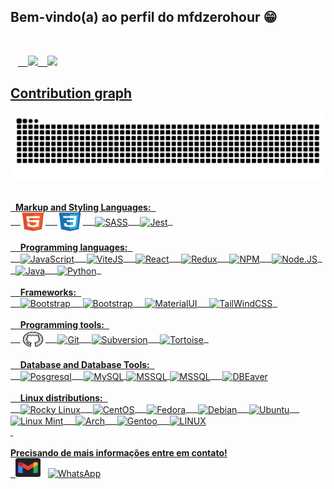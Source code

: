 ## Bem-vindo(a) ao perfil do mfdzerohour 😁
 <div>
   <a href="https://github.com/mfdzerohour">
   <img height="180em" src="https://github-readme-stats.vercel.app/api?username=mfdzerohour&show_icons=true&theme=tokyonight&include_all_commits=true&count_private=true"/>
   <img height="180em" src="https://github-readme-stats.vercel.app/api/top-langs/?username=mfdzerohour&layout=compact&langs_count=6&theme=tokyonight"/>
</div>

## Contribution graph
![snake gif](https://github.com/mfdzerohour/mfdzerohour/blob/output/github-contribution-grid-snake-dark.svg)


<div style="display: inline_block"><br>
  <label><strong>Markup and Styling Languages:</strong></label>
  <br>
    <img align="center" alt="HTML" height="30" width="40" src="https://raw.githubusercontent.com/devicons/devicon/master/icons/html5/html5-original.svg">
    <img align="center" alt="CSS" height="30" width="40" src="https://raw.githubusercontent.com/devicons/devicon/master/icons/css3/css3-original.svg">
    <img align="center" alt="SASS" height="30" width="40" src="https://cdn.jsdelivr.net/gh/devicons/devicon@latest/icons/sass/sass-original.svg" />
    <img align="center" alt="Jest" height="30" width="40" src="https://cdn.jsdelivr.net/gh/devicons/devicon@latest/icons/jest/jest-plain.svg" />
  <br>
  <br>
    <label><strong>Programming languages:</strong></label>
  <br>
    <img align="center" alt="JavaScript" height="30" width="40" src="https://cdn.jsdelivr.net/gh/devicons/devicon@latest/icons/javascript/javascript-original.svg" />
    <img align="center" alt="ViteJS" height="30" width="40" src="https://cdn.jsdelivr.net/gh/devicons/devicon@latest/icons/vitejs/vitejs-original.svg">
    <img align="center" alt="React" height="30" width="40" src="https://cdn.jsdelivr.net/gh/devicons/devicon@latest/icons/react/react-original.svg" />
    <img align="center" alt="Redux" height="30" width="40" src="https://cdn.jsdelivr.net/gh/devicons/devicon@latest/icons/redux/redux-original.svg" />
    <img align="center" alt="NPM" height="30" width="40" src="https://cdn.jsdelivr.net/gh/devicons/devicon@latest/icons/npm/npm-original-wordmark.svg" />
    <img align="center" alt="Node.JS" height="30" width="40" src="https://cdn.jsdelivr.net/gh/devicons/devicon@latest/icons/nodejs/nodejs-original-wordmark.svg" />
    <img align="center" alt="Java" height="30" width="40" src="https://cdn.jsdelivr.net/gh/devicons/devicon@latest/icons/java/java-original-wordmark.svg" />
    <img align="center" alt="Python" height="30" width="40" src="https://cdn.jsdelivr.net/gh/devicons/devicon@latest/icons/python/python-original.svg" />
  <br>
  <br>
    <label><strong>Frameworks:</strong></label>
  <br>
    <img align="center" alt="Bootstrap" height="30" width="40" src="https://cdn.jsdelivr.net/gh/devicons/devicon@latest/icons/bootstrap/bootstrap-original.svg">
    <img align="center" alt="Bootstrap" height="30" width="40" src="https://cdn.jsdelivr.net/gh/devicons/devicon@latest/icons/bulma/bulma-plain.svg" />
    <img align="center" alt="MaterialUI" height="30" width="40" src="https://cdn.jsdelivr.net/gh/devicons/devicon@latest/icons/materialui/materialui-original.svg">
    <img align="center" alt="TailWindCSS" height="30" width="40" src="https://cdn.jsdelivr.net/gh/devicons/devicon@latest/icons/tailwindcss/tailwindcss-original.svg">
  <br>
  <br>
    <label><strong>Programming tools:</strong></label>
  <br>
    <img align="center" alt="GitHub" height="30" width="40" background="white" src="github.svg" />
    <img align="center" alt="Git" height="30" width="40" src="https://cdn.jsdelivr.net/gh/devicons/devicon@latest/icons/git/git-original.svg" />
    <img align="center" alt="Subversion" height="30" width="40" src="https://cdn.jsdelivr.net/gh/devicons/devicon@latest/icons/subversion/subversion-original.svg" />
    <img align="center" alt="Tortoise" height="30" width="40" src="https://cdn.jsdelivr.net/gh/devicons/devicon@latest/icons/tortoisegit/tortoisegit-original.svg" />
  <br>
  <br>
    <label><strong>Database and Database Tools:</strong></label>
  <br>
    <img align="center" alt="Posgresql" height="30" width="40" src="https://cdn.jsdelivr.net/gh/devicons/devicon@latest/icons/postgresql/postgresql-original.svg" />
    <img align="center" alt="MySQL" height="30" width="40" src="https://cdn.jsdelivr.net/gh/devicons/devicon@latest/icons/mysql/mysql-original.svg" />
    <img align="center" alt="MSSQL" height="30" width="40" src="https://cdn.jsdelivr.net/gh/devicons/devicon@latest/icons/microsoftsqlserver/microsoftsqlserver-original.svg" />
    <img align="center" alt="MSSQL" height="30" width="40" src="https://cdn.jsdelivr.net/gh/devicons/devicon@latest/icons/sqlite/sqlite-original.svg" />
    <img align="center" alt="DBEaver" height="30" width="40" src="https://cdn.jsdelivr.net/gh/devicons/devicon@latest/icons/dbeaver/dbeaver-original.svg" />
  <br>
  <br>
    <label><strong>Linux distributions:</strong></label>
  <br>
    <img align="center" alt="Rocky Linux" height="30" width="40" src="https://cdn.jsdelivr.net/gh/devicons/devicon@latest/icons/rockylinux/rockylinux-original.svg" />
    <img align="center" alt="CentOS" height="30" width="40" src="https://cdn.jsdelivr.net/gh/devicons/devicon@latest/icons/redhat/redhat-original.svg" />
    <img align="center" alt="Fedora" height="30" width="40" src="https://cdn.jsdelivr.net/gh/devicons/devicon@latest/icons/fedora/fedora-original.svg" />
    <img align="center" alt="Debian" height="30" width="40" src="https://cdn.jsdelivr.net/gh/devicons/devicon@latest/icons/debian/debian-original.svg" />
    <img align="center" alt="Ubuntu" height="30" width="40" src="https://cdn.worldvectorlogo.com/logos/ubuntu-icon.svg" />
    <img align="center" alt="Linux Mint" height="30" width="40" src="https://www.svgrepo.com/show/354003/linux-mint.svg" />
    <img align="center" alt="Arch" height="30" width="40" src="https://cdn.jsdelivr.net/gh/devicons/devicon@latest/icons/archlinux/archlinux-original.svg" />
    <img align="center" alt="Gentoo" height="30" width="40" src="https://cdn.jsdelivr.net/gh/devicons/devicon@latest/icons/gentoo/gentoo-original.svg" />
    <img align="center" alt="LINUX" height="30" width="40" src="https://cdn.jsdelivr.net/gh/devicons/devicon@latest/icons/linux/linux-original.svg"/>
</div> 
    <br>
    <br>
      <label><strong>Precisando de mais informações entre em contato!</strong></label>
    <div>
      <a href="mailto:mfdzerohour@gmail.com"><img height="30" width="40" src="https://raw.githubusercontent.com/gui-bus/TechIcons/70f9ca213e35be00f41c0350d77c238c999db688/Dark/Gmail.svg" target="_blank"></a>
      <a href="https://wa.me/+5567981290221?text=Olá,gostaria+de+saber+mais+informações+sobre+desenvolvimento+de+(ESCREVA+SUA+DUVIDA)"><img height="30" width="40" src="https://upload.wikimedia.org/wikipedia/commons/6/6b/WhatsApp.svg" alt="WhatsApp" target="_blank"></a>
  </div>
</div>
